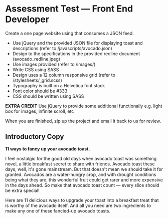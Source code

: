 # Assessment Test — Front End Developer
Create a one page website using that consumes a JSON feed.
* Use jQuery and the provided JSON file for displaying toast and descriptions (refer to /javascripts/avocado.json)
* Design to the specifications in the provided redline document (avocado_redline.jpeg)
* Use images provided (refer to /images/)
* Write CSS using SASS
* Design uses a 12 column responsive grid (refer to /stylesheets/_grid.scss)
* Typography is built on a Helvetica font stack
* Font color should be #333
* CSS should be written using SASS

**EXTRA CREDIT** Use jQuery to provide some additional functionaily e.g. light box for images, infinite scroll, etc

When you are finished, zip up the project and email it back to us for review.

## Introductory Copy
**11 ways to fancy up your avocado toast.**

I feel nostalgic for the good old days when avocado toast was something novel, a little breakfast secret to share with friends. Avocado toast these days, well, it's gone mainstream. But that doesn't mean we should take it for granted. Avocados are a water-hungry crop, and with drought conditions being what they are, this wonderful fruit could get rarer and more expensive in the days ahead. So make that avocado toast count — every slice should be extra special!

Here are 11 delicious ways to upgrade your toast into a breakfast treat that is worthy of the avocado itself. And all you need are two ingredients to make any one of these fancied-up avocado toasts.
